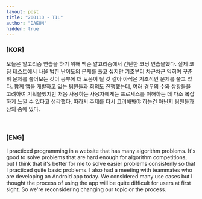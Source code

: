 ```yaml
---
layout: post
title: "200110 - TIL"
author: "DAEUN"
hidden: true
---
```


### [KOR]
오늘은 알고리즘 연습을 하기 위해 백준 알고리즘에서 간단한 코딩 연습을했다. 실제 코딩 테스트에서 나올 법한 난이도의 문제를 풀고 싶지만 기초부터 차근차근 익히며 꾸준히 문제를 풀어보는 것이 공부에 더 도움이 될 것 같아 아직은 기초적인 문제를 풀고 있다. 함께 앱을 개발하고 있는 팀원들과 회의도 진행했는데, 여러 경우의 수와 상황들을 고려하여 기획을했지만 처음 사용하는 사용자에게는 프로세스를 이해하는 데 다소 복잡하게 느낄 수 있다고 생각했다. 따라서 주제를 다시 고려해봐야 하는건 아닌지 팀원들과 상의 중에 있다.
<br><br><br>
### [ENG]
I practiced programming in a website that has many algorithm problems. It's good to solve problems that are hard enough for algorithm competitions, but I think that it's better for me to solve easier problems consistenly so that I practiced quite basic problems. I also had a meeting with teammates who are developing an Android app today. We considered many use cases but I thought the process of using the app will be quite difficult for users at first sight. So we're reconsidering changing our topic or the process.